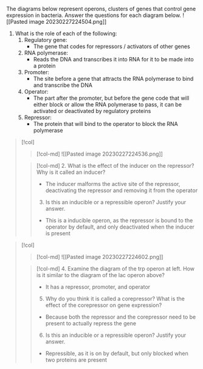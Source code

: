 The diagrams below represent operons, clusters of genes that control gene expression in bacteria. Answer the questions for each diagram below.
![[Pasted image 20230227224504.png]]

1. What is the role of each of the following:
	1. Regulatory gene:
		- The gene that codes for repressors / activators of other genes
	2. RNA polymerase:
		- Reads the DNA and transcribes it into RNA for it to be made into a protein
	3. Promoter:
		- The site before a gene that attracts the RNA polymerase to bind and transcribe the DNA
	4. Operator:
		- The part after the promoter, but before the gene code that will either block or allow the RNA polymerase to pass, it can be activated or deactivated by regulatory proteins
	5. Repressor:
		- The protein that will bind to the operator to block the RNA polymerase

> [!col]
>> [!col-md]
>> ![[Pasted image 20230227224536.png]]
>
>> [!col-md]
>> 2. What is the effect of the inducer on the repressor? Why is it called an inducer?
>>	- The inducer malforms the active site of the repressor, deactivating the repressor and removing it from the operator
>> 3. Is this an inducible or a repressible operon? Justify your answer.
>> 	- This is a inducible operon, as the repressor is bound to the operator by default, and only deactivated when the inducer is present

> [!col]
>> [!col-md]
>> ![[Pasted image 20230227224602.png]]
>
>> [!col-md]
>> 4. Examine the diagram of the trp operon at left. How is it similar to the diagram of the lac operon above?
>> 	- It has a repressor, promoter, and operator
>> 5. Why do you think it is called a corepressor? What is the effect of the corepressor on gene expression?
>> 	- Because both the repressor and the corepressor need to be present to actually repress the gene
>> 6. Is this an inducible or a repressible operon? Justify your answer.
>> 	- Repressible, as it is on by default, but only blocked when two proteins are present

